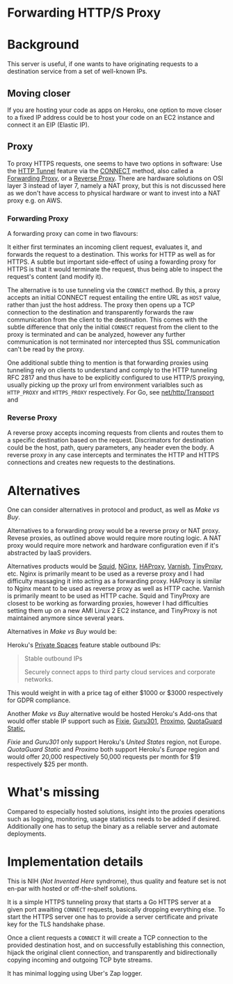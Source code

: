 # Forwarding HTTP/S Proxy

# Background

This server is useful, if one wants to have originating requests to a
destination service from a set of well-known IPs.


## Moving closer

If you are hosting your code as apps on Heroku, one option to move closer to a
fixed IP address could be to host your code on an EC2 instance and connect it an
EIP (Elastic IP).

## Proxy

To proxy HTTPS requests, one seems to have two options in software: Use the
[HTTP Tunnel](https://en.wikipedia.org/wiki/HTTP_tunnel) feature via the
[CONNECT](https://www.ietf.org/rfc/rfc2817.txt) method, also called a
[Forwarding Proxy](https://en.wikipedia.org/wiki/Proxy_server), or a [Reverse
Proxy](https://en.wikipedia.org/wiki/Reverse_proxy). There are hardware
solutions on OSI layer 3 instead of layer 7, namely a NAT proxy, but this is not
discussed here as we don't have access to physical hardware or want to invest
into a NAT proxy e.g. on AWS.


### Forwarding Proxy

A forwarding proxy can come in two flavours:

It either first terminates an incoming client request, evaluates it, and
forwards the request to a destination. This works for HTTP as well as for HTTPS.
A subtle but important side-effect of using a fowarding proxy for HTTPS is that
it would terminate the request, thus being able to inspect the request's content
(and modify it).

The alternative is to use tunneling via the `CONNECT` method. By this, a proxy
accepts an initial CONNECT request entailing the entire URL as `HOST` value,
rather than just the host address. The proxy then opens up a TCP connection to
the destination and transparently forwards the raw communication from the client
to the destination. This comes with the subtle difference that only the initial
`CONNECT` request from the client to the proxy is terminated and can be
analyzed, however any further communication is not terminated nor intercepted
thus SSL communication can't be read by the proxy.

One additional subtle thing to mention is that forwarding proxies using
tunneling rely on clients to understand and comply to the HTTP tunneling RFC
2817 and thus have to be explicitly configured to use HTTP/S proxying, usually
picking up the proxy url from environment varialbles such as `HTTP_PROXY` and
`HTTPS_PROXY` respectively. For Go, see
[net/http/Transport](https://golang.org/pkg/net/http/#Transport) and


### Reverse Proxy

A reverse proxy accepts incoming requests from clients and routes them to a
specific destination based on the request. Discrimators for destination could be
the host, path, query parameters, any header even the body. A reverse proxy in
any case intercepts and terminates the HTTP and HTTPS connections and creates
new requests to the destinations.


# Alternatives

One can consider alternatives in protocol and product, as well as _Make vs Buy_.

Alternatives to a forwarding proxy would be a reverse proxy or NAT proxy. Revese
proxies, as outlined above would require more routing logic. A NAT proxy would
require more network and hardware configuration even if it's abstracted by IaaS
providers.

Alternatives products would be [Squid](http://squid-cache.org),
[NGinx](https://www.nginx.com), [HAProxy](http://haproxy.org),
[Varnish](http://varnish-cache.org), [TinyProxy](https://tinyproxy.github.io),
etc. Nginx is primarily meant to be used as a reverse proxy and I had difficulty
massaging it into acting as a forwarding proxy. HAProxy is similar to Nginx
meant to be used as reverse proxy as well as HTTP cache. Varnish is primarily
meant to be used as HTTP cache. Squid and TinyProxy are closest to be working as
forwarding proxies, however I had difficulties setting them up on a new AMI
Linux 2 EC2 instance, and TinyProxy is not maintained anymore since several
years.

Alternatives in _Make vs Buy_ would be:

Heroku's [Private Spaces](https://www.heroku.com/private-spaces) feature stable
outbound IPs:

>Stable outbound IPs
>
>Securely connect apps to third party cloud services and corporate networks.

This would weight in with a price tag of either $1000 or $3000 respectively for
GDPR compliance.

Another _Make vs Buy_ alternative would be hosted Heroku's Add-ons that would
offer stable IP support such as
[Fixie](https://elements.heroku.com/addons/fixie),
[Guru301](https://elements.heroku.com/addons/guru301),
[Proximo](https://elements.heroku.com/addons/proximo), [QuotaGuard
Static](https://elements.heroku.com/addons/quotaguardstatic),

_Fixie_ and _Guru301_ only support Heroku's _United States_ region, not Europe.
_QuotaGuard Static_ and _Proximo_ both support Heroku's _Europe_ region and
would offer 20,000 respectively 50,000 requests per month for $19 respectively
$25 per month.


# What's missing

Compared to especially hosted solutions, insight into the proxies operations
such as logging, monitoring, usage statistics needs to be added if desired.
Additionally one has to setup the binary as a reliable server and automate
deployments.


# Implementation details

This is NIH (_Not Invented Here_ syndrome), thus quality and feature set is not
en-par with hosted or off-the-shelf solutions.

It is a simple HTTPS tunneling proxy that starts a Go HTTPS server at a given
port awaiting `CONNECT` requests, basically dropping everything else. To start
the HTTPS server one has to provide a server certificate and private key for the
TLS handshake phase.

Once a client requests a `CONNECT` it will create a TCP connection to the
provided destination host, and on successfully establishing this connection,
hijack the original client connection, and transparently and bidirectionally
copying incoming and outgoing TCP byte streams.

It has minimal logging using Uber's Zap logger.
